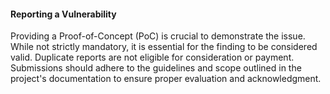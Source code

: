 #### Reporting a Vulnerability
Providing a Proof-of-Concept (PoC) is crucial to demonstrate the issue. While not strictly mandatory, it is essential for the finding to be considered valid. Duplicate reports are not eligible for consideration or payment. Submissions should adhere to the guidelines and scope outlined in the project's documentation to ensure proper evaluation and acknowledgment.
